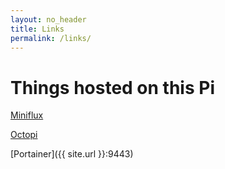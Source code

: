 ```yaml
---
layout: no_header
title: Links
permalink: /links/
---
```


# Things hosted on this Pi

[Miniflux](/miniflux)

[Octopi](/octoprint)

[Portainer]({{ site.url }}:9443)